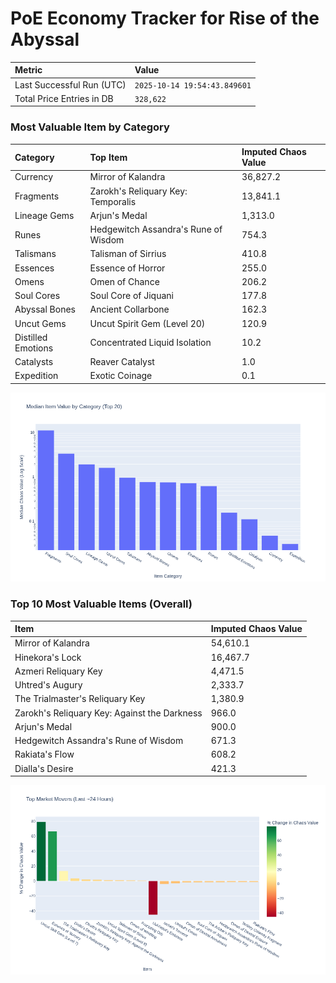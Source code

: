 # PoE Economy Tracker for Rise of the Abyssal

<!-- START_MAINTENANCE -->
| Metric | Value |
|:---|:---|
| Last Successful Run (UTC) | `2025-10-14 19:54:43.849601` |
| Total Price Entries in DB | `328,622` |

<!-- END_MAINTENANCE -->

<!-- START_DATAFRAME_DEBUG -->
<!-- END_DATAFRAME_DEBUG -->

<!-- START_CATEGORY_ANALYSIS -->
### Most Valuable Item by Category
| Category | Top Item | Imputed Chaos Value |
| :--- | :--- | :--- |
| Currency | Mirror of Kalandra | 36,827.2 |
| Fragments | Zarokh's Reliquary Key: Temporalis | 13,841.1 |
| Lineage Gems | Arjun's Medal | 1,313.0 |
| Runes | Hedgewitch Assandra's Rune of Wisdom | 754.3 |
| Talismans | Talisman of Sirrius | 410.8 |
| Essences | Essence of Horror | 255.0 |
| Omens | Omen of Chance | 206.2 |
| Soul Cores | Soul Core of Jiquani | 177.8 |
| Abyssal Bones | Ancient Collarbone | 162.3 |
| Uncut Gems | Uncut Spirit Gem (Level 20) | 120.9 |
| Distilled Emotions | Concentrated Liquid Isolation | 10.2 |
| Catalysts | Reaver Catalyst | 1.0 |
| Expedition | Exotic Coinage | 0.1 |


![Category Analysis Chart](charts/category_analysis.png)
<!-- END_ANALYSIS -->

<!-- START_ANALYSIS -->
### Top 10 Most Valuable Items (Overall)
| Item | Imputed Chaos Value |
| :--- | :--- |
| Mirror of Kalandra | 54,610.1 |
| Hinekora's Lock | 16,467.7 |
| Azmeri Reliquary Key | 4,471.5 |
| Uhtred's Augury | 2,333.7 |
| The Trialmaster's Reliquary Key | 1,380.9 |
| Zarokh's Reliquary Key: Against the Darkness | 966.0 |
| Arjun's Medal | 900.0 |
| Hedgewitch Assandra's Rune of Wisdom | 671.3 |
| Rakiata's Flow | 608.2 |
| Dialla's Desire | 421.3 |


![Market Movers Chart](charts/market_movers.png)
<!-- END_ANALYSIS -->
